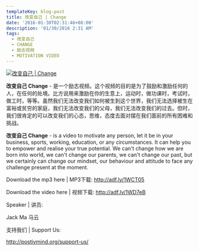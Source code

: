 ```yaml
---
templateKey: blog-post
title: 改变自己 | Change
date: '2016-01-30T02:31:46+08:00'
description: '01/30/2016 2:31 AM'
tags:
  - 改变自己
  - CHANGE
  - 励志视频
  - MOTIVATION VIDEO
---
```

[![改变自己 | Change](http://img.youtube.com/vi/uqAfIkfsEEU/0.jpg)](http://www.youtube.com/watch?v=uqAfIkfsEEU "改变自己 | Change")

**改变自己 Change** - 是一个励志视频。这个视频的目的是为了鼓励和激励任何的人，在任何的处境。比方说用来激励在你的生意上，运动时，做功课时，考试时，做工时，等等。虽然我们无法改变我们如何被生到这个世界，我们无法选择被生在富裕或贫穷的家庭，我们无法改变我们的父母，我们无法改变我们的过去。但时，我们很肯定的可以改变我们的心态，思维，态度去面对摆在我们面前的所有困难和挑战。

**改变自己 Change** - is a video to motivate any person, let it be in your business, sports, working, education, or any circumstances. It can help you to empower and realise your true potential. We can't change how we are born into world, we can't change our parents, we can't change our past, but we certainly can change our mindset, our behaviour and attitude to face any challenge present at the moment.

Download the mp3 here | MP3下载: http://adf.ly/1WCT05 

Download the video here | 视频下载: http://adf.ly/1WD7eB

Speaker | 讲员: 

Jack Ma 马云

支持我们 | Support Us:

http://postivmind.org/support-us/
